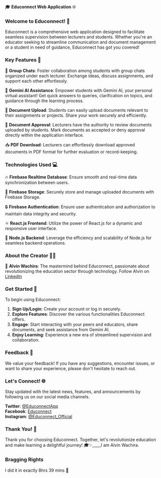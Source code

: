 🎓 **Educonnect Web Application** 🌐

### Welcome to Educonnect! 🚀

Educonnect is a comprehensive web application designed to facilitate seamless supervision between lecturers and students. Whether you're an educator seeking to streamline communication and document management or a student in need of guidance, Educonnect has got you covered!

### Key Features 📝

👥 **Group Chats**: Foster collaboration among students with group chats organized under each lecturer. Exchange ideas, discuss assignments, and support each other effortlessly.

🤖 **Gemini AI Assistance**: Empower students with Gemini AI, your personal virtual assistant! Get quick answers to queries, clarification on topics, and guidance through the learning process.

📎 **Document Upload**: Students can easily upload documents relevant to their assignments or projects. Share your work securely and efficiently.

📝 **Document Approval**: Lecturers have the authority to review documents uploaded by students. Mark documents as accepted or deny approval directly within the application interface.

📥 **PDF Download**: Lecturers can effortlessly download approved documents in PDF format for further evaluation or record-keeping.

### Technologies Used 💻

🔥 **Firebase Realtime Database**: Ensure smooth and real-time data synchronization between users.

📂 **Firebase Storage**: Securely store and manage uploaded documents with Firebase Storage.

🔒 **Firebase Authentication**: Ensure user authentication and authorization to maintain data integrity and security.

⚛️ **React.js Frontend**: Utilize the power of React.js for a dynamic and responsive user interface.

🚀 **Node.js Backend**: Leverage the efficiency and scalability of Node.js for seamless backend operations.

### About the Creator 🧑‍💻

🌟 **Alvin Wachira**: The mastermind behind Educonnect, passionate about revolutionizing the education sector through technology. 
Follow Alvin on [LinkedIn](https://www.linkedin.com/in/alvin-victor-)

### Get Started 🚀

To begin using Educonnect:
1. **Sign Up/Login**: Create your account or log in securely.
2. **Explore Features**: Discover the various functionalities Educonnect offers.
3. **Engage**: Start interacting with your peers and educators, share documents, and seek assistance from Gemini AI.
4. **Enjoy Learning**: Experience a new era of streamlined supervision and collaboration.

### Feedback 📣

We value your feedback! If you have any suggestions, encounter issues, or want to share your experience, please don't hesitate to reach out.

### Let's Connect! 🌐

Stay updated with the latest news, features, and announcements by following us on our social media channels.

**Twitter**: [@EduconnectApp](https://twitter.com/EduconnectApp)  
**Facebook**: [Educonnect](https://www.facebook.com/Educonnect)  
**Instagram**: [@Educonnect_Official](https://www.instagram.com/Educonnect_Official)

### Thank You! 🙏

Thank you for choosing Educonnect. Together, let's revolutionize education and make learning a delightful journey! 🎓✨,,,,,,,I am Alvin Wachira.


### Bragging Rights

I did it in exactly 8hrs 39 mins 🙂